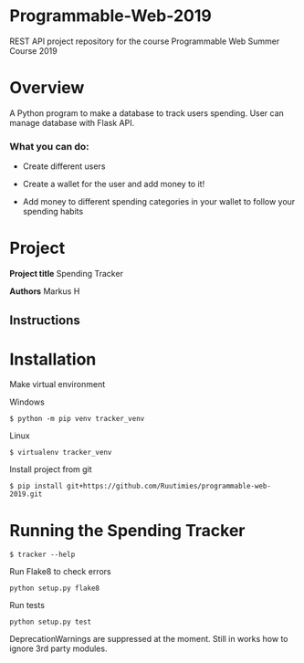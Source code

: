 # Programmable-Web-2019
REST API project repository for the course Programmable Web Summer Course 2019

# Overview

A Python program to make a database to track users spending.
User can manage database with Flask API.

### What you can do:

- Create different users

- Create a wallet for the user and add money to it!

- Add money to different spending categories in your wallet to follow your spending habits

# Project

**Project title**
Spending Tracker

**Authors**
Markus H

Instructions
------------

# Installation

Make virtual environment

Windows

```
$ python -m pip venv tracker_venv
```

Linux

```
$ virtualenv tracker_venv
```


Install project from git

```
$ pip install git+https://github.com/Ruutimies/programmable-web-2019.git
```

# Running the Spending Tracker

```
$ tracker --help
```

Run Flake8 to check errors

```
python setup.py flake8
```

Run tests

```
python setup.py test
```
DeprecationWarnings are suppressed at the moment. Still in works how to ignore 3rd party modules.




